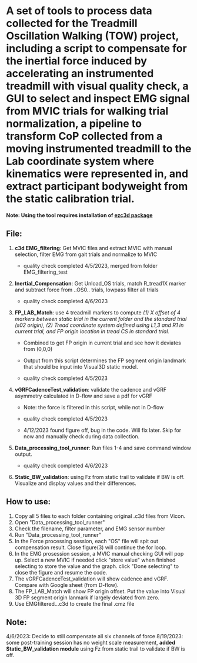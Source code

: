 # A set of tools to process data collected for the Treadmill Oscillation Walking (TOW) project, including a script to compensate for the inertial force induced by accelerating an instrumented treadmill with visual quality check, a GUI to select and inspect EMG signal from MVIC trials for walking trial normalization, a pipeline to transform CoP collected from a moving instrumented treadmill to the Lab coordinate system where kinematics were represented in, and extract participant bodyweight from the static calibration trial.

**Note: Using the tool requires installation of [ezc3d package](https://github.com/pyomeca/ezc3d)**


## File:
1. **c3d EMG_filtering**: Get MVIC files and extract MVIC with manual selection, filter EMG from gait trials and normalize to MVIC

	- quality check completed 4/5/2023, merged from folder EMG_filtering_test

2. **Inertial_Compensation**: Get Unload_OS trials, match R_tread1X marker and subtract force from ..OS0.. trials, lowpass filter all trials

	- quality check completed 4/6/2023

3. **FP_LAB_Match**: use 4 treadmill markers to compute *(1) X offset of 4 markers between static trial in the current folder and the standard trial (s02 origin)*, *(2) Tread coordinate system defined using L1,3 and R1 in current trial, and FP origin location in tread CS in standard trial.* 
	- Combined to get FP origin in current trial and see how it deviates from (0,0,0)
	- Output from this script determines the FP segment origin landmark that should be input into Visual3D static model.

	- quality check completed 4/5/2023

4. **vGRFCadenceTest_validation**: validate the cadence and vGRF asymmetry calculated in D-flow and save a pdf for vGRF
	- Note: the force is filtered in this script, while not in D-flow

	- quality check completed 4/5/2023

	- 4/12/2023 found figure off, bug in the code. Will fix later. Skip for now and manually check during data collection.

5. **Data_processing_tool_runner**: Run files 1-4 and save command window output.

 	- quality check completed 4/6/2023

6. **Static_BW_validation**: using Fz from static trail to validate if BW is off. Visualize and display values and their differences.


## How to use:
1. Copy all 5 files to each folder containing original .c3d files from Vicon. 
2. Open "Data_processing_tool_runner" 
3. Check the filename, filter parameter, and EMG sensor number
4. Run "Data_processing_tool_runner"
5. In the Force processing session, each "OS" file will spit out compensation result. Close figure(3) will continue the for loop.
6. In the EMG prosession session, a MVIC manual checking GUI will pop up. 
	Select a new MVIC if needed
	click "store value" when finished selecting to store the value and the graph.
	click "Done selecting" to close the figure and resume the code.
7. The vGRFCadenceTest_validation will show cadence and vGRF. Compare with Google sheet (from D-flow).
8. The FP_LAB_Match will show FP origin offset. Put the value into Visual 3D FP segment origin lanmark if largely deviated from zero.
9. Use EMGfiltered...c3d to create the final .cmz file


## Note:
4/6/2023: Decide to still compensate all six channels of force
8/19/2023: some post-training session has no weight scale measurement, **added Static_BW_validation module** using Fz from static trail to validate if BW is off.

